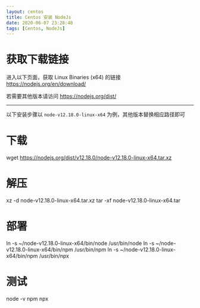 ```yaml
---
layout: centos
title: Centos 安装 NodeJs
date: 2020-06-07 23:28:48
tags: [Centos, NodeJs]
---
```


# 获取下载链接

进入以下页面，获取 Linux Binaries (x64) 的链接
https://nodejs.org/en/download/ 

若需要其他版本请访问 https://nodejs.org/dist/

---
以下安装步骤以 `node-v12.18.0-linux-x64` 为例，其他版本替换相应路径即可
# 下载
wget https://nodejs.org/dist/v12.18.0/node-v12.18.0-linux-x64.tar.xz

# 解压
xz -d node-v12.18.0-linux-x64.tar.xz
tar -xf node-v12.18.0-linux-x64.tar

# 部署
ln -s ~/node-v12.18.0-linux-x64/bin/node /usr/bin/node
ln -s ~/node-v12.18.0-linux-x64/bin/npm /usr/bin/npm
ln -s ~/node-v12.18.0-linux-x64/bin/npm /usr/bin/npx

# 测试
node -v
npm
npx